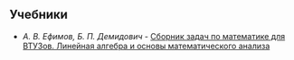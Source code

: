 ## Учебники
- _А. В. Ефимов, Б. П. Демидович_ - [Сборник задач по математике для ВТУЗов. Линейная алгебра и основы математического анализа](https://github.com/hhhannahmmmontana/IS08y27/blob/main/studentbooks/Efimov_P1_1986_464.pdf)
